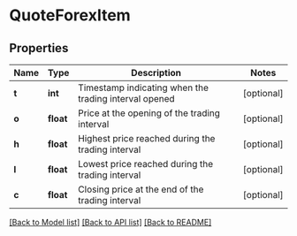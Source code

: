 # QuoteForexItem

## Properties
Name | Type | Description | Notes
------------ | ------------- | ------------- | -------------
**t** | **int** | Timestamp indicating when the trading interval opened | [optional] 
**o** | **float** | Price at the opening of the trading interval | [optional] 
**h** | **float** | Highest price reached during the trading interval | [optional] 
**l** | **float** | Lowest price reached during the trading interval | [optional] 
**c** | **float** | Closing price at the end of the trading interval | [optional] 

[[Back to Model list]](../README.md#documentation-for-models) [[Back to API list]](../README.md#documentation-for-api-endpoints) [[Back to README]](../README.md)

